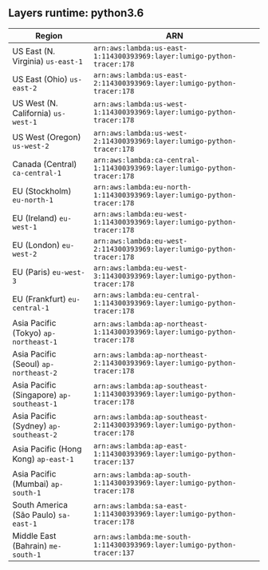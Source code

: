 Layers runtime: python3.6
----
| Region | ARN |
| --- | --- |
|US East (N. Virginia)  `us-east-1`|`arn:aws:lambda:us-east-1:114300393969:layer:lumigo-python-tracer:178`|
|US East (Ohio)  `us-east-2`|`arn:aws:lambda:us-east-2:114300393969:layer:lumigo-python-tracer:178`|
|US West (N. California)  `us-west-1`|`arn:aws:lambda:us-west-1:114300393969:layer:lumigo-python-tracer:178`|
|US West (Oregon)  `us-west-2`|`arn:aws:lambda:us-west-2:114300393969:layer:lumigo-python-tracer:178`|
|Canada (Central)  `ca-central-1`|`arn:aws:lambda:ca-central-1:114300393969:layer:lumigo-python-tracer:178`|
|EU (Stockholm)  `eu-north-1`|`arn:aws:lambda:eu-north-1:114300393969:layer:lumigo-python-tracer:178`|
|EU (Ireland)  `eu-west-1`|`arn:aws:lambda:eu-west-1:114300393969:layer:lumigo-python-tracer:178`|
|EU (London)  `eu-west-2`|`arn:aws:lambda:eu-west-2:114300393969:layer:lumigo-python-tracer:178`|
|EU (Paris)  `eu-west-3`|`arn:aws:lambda:eu-west-3:114300393969:layer:lumigo-python-tracer:178`|
|EU (Frankfurt)  `eu-central-1`|`arn:aws:lambda:eu-central-1:114300393969:layer:lumigo-python-tracer:178`|
|Asia Pacific (Tokyo)  `ap-northeast-1`|`arn:aws:lambda:ap-northeast-1:114300393969:layer:lumigo-python-tracer:178`|
|Asia Pacific (Seoul)  `ap-northeast-2`|`arn:aws:lambda:ap-northeast-2:114300393969:layer:lumigo-python-tracer:178`|
|Asia Pacific (Singapore)  `ap-southeast-1`|`arn:aws:lambda:ap-southeast-1:114300393969:layer:lumigo-python-tracer:178`|
|Asia Pacific (Sydney)  `ap-southeast-2`|`arn:aws:lambda:ap-southeast-2:114300393969:layer:lumigo-python-tracer:178`|
|Asia Pacific (Hong Kong)  `ap-east-1`|`arn:aws:lambda:ap-east-1:114300393969:layer:lumigo-python-tracer:137`|
|Asia Pacific (Mumbai)  `ap-south-1`|`arn:aws:lambda:ap-south-1:114300393969:layer:lumigo-python-tracer:178`|
|South America (São Paulo)  `sa-east-1`|`arn:aws:lambda:sa-east-1:114300393969:layer:lumigo-python-tracer:178`|
|Middle East (Bahrain)  `me-south-1`|`arn:aws:lambda:me-south-1:114300393969:layer:lumigo-python-tracer:137`|
